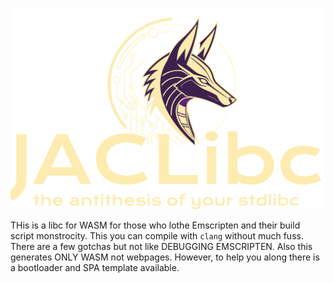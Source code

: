 ![logo](logo.svg)

THis is a libc for WASM for those who lothe Emscripten and their build script monstrocity. This you can compile with `clang` without much fuss. There are a few gotchas but not like DEBUGGING EMSCRIPTEN. Also this generates ONLY WASM not webpages. However, to help you along there is a bootloader and SPA template available.
